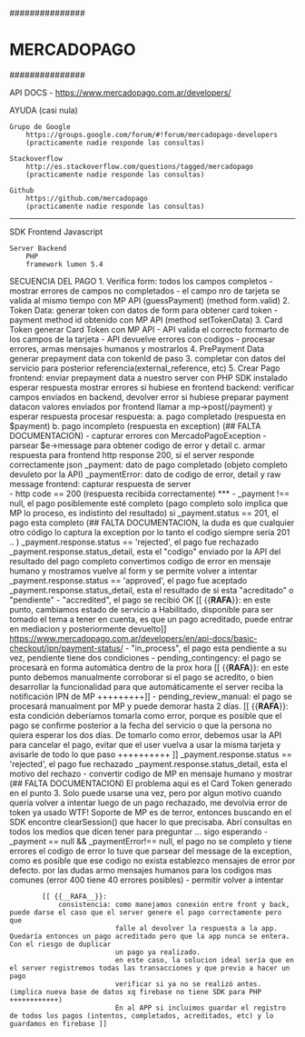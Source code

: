 ###############
# MERCADOPAGO
###############

API DOCS
    - https://www.mercadopago.com.ar/developers/

AYUDA (casi nula)

    Grupo de Google
        https://groups.google.com/forum/#!forum/mercadopago-developers
        (practicamente nadie responde las consultas)
    
    Stackoverflow
        http://es.stackoverflow.com/questions/tagged/mercadopago
        (practicamente nadie responde las consultas)

    Github
        https://github.com/mercadopago
        (practicamente nadie responde las consultas)

---

SDK
    Frontend
        Javascript
    
    Server Backend
        PHP
        framework lumen 5.4


SECUENCIA DEL PAGO
    1. Verifica form: 
        todos los campos completos 
            - mostrar errores de campos no completados
            - el campo nro de tarjeta se valida al mismo tiempo con MP API (guessPayment)
        (method form.valid)
    2. Token Data: 
        generar token con datos de form para obtener card token
            - payment method id obtenido con MP API 
        (method setTokenData)
    3. Card Token
        generar Card Token con MP API
            - API valida el correcto formarto de los campos de la tarjeta 
            - API devuelve errores con codigos
            - procesar errores, armas mensajes humanos y mostrarlos
    4. PrePayment Data
        generar prepayment data con tokenId de paso 3.
        completar con datos del servicio para posterior referencia(external_reference, etc)
    5. Crear Pago
        frontend:
            enviar prepayment data a nuestro server con PHP SDK instalado
            esperar respuesta 
            mostrar errores si hubiese en frontend
        backend:
            verificar campos enviados en backend, devolver error si hubiese
            preparar payment datacon valores enviados por frontend
            llamar a mp->post(/payment) y esperar respuesta
            procesar respuesta:
                a. pago completado (respuesta en $payment)
                b. pago incompleto (respuesta en exception)
                    (## FALTA DOCUMENTACION)
                        - capturar errores con MercadoPagoException
                        - parsear $e->message para obtener codigo de error y detail
                c. armar respuesta para frontend
                    http response 200, si el server responde correctamente
                    json 
                        _payment: dato de pago completado (objeto completo devuleto por la API)
                        _paymentError: dato de codigo de error, detail y raw message
        frontend:
            capturar respuesta de server    
                -  http code == 200 (respuesta recibida correctamente) ***
                    - _payment !== null, el pago posiblemente esté completo
                        (pago completo solo implica que MP lo proceso, es indistinto del resultado)
                        si _payment.status == 201, el pago esta completo
                            (## FALTA DOCUMENTACION, la duda es que cualquier otro código lo captura la exception 
                            por lo tanto el codigo siempre sería 201 .. )
                            _payment.response.status == 'rejected', el pago fue rechazado
                                _payment.response.status_detail, esta el "codigo" enviado por la API del resultado del pago completo
                                convertimos codigo de error en mensaje humano y mostramos
                                vuelve al form y se permite volver a intentar
                            _payment.response.status == 'approved', el pago fue aceptado
                                _payment.response.status_detail, esta el resultado de si esta "acreditado" o "pendiente"
                                    - "accredited", el pago se recibió OK 
                                        [[ {{__RAFA__}}: en este punto, cambiamos estado de servicio a Habilitado, disponible para ser tomado
                                        el tema a tener en cuenta, es que un pago acreditado, puede entrar en mediacion y posteriormente devuelto]]
                                        https://www.mercadopago.com.ar/developers/en/api-docs/basic-checkout/ipn/payment-status/
                                    - "in_process", el pago esta pendiente
                                        a su vez, pendiente tiene dos condiciones
                                            - pending_contingency: el pago se procesará en forma automática dentro de la prox hora
                                                [[ {{__RAFA__}}: en este punto debemos manualmente corroborar si el pago se acredito, o bien desarrollar la 
                                                funcionalidad para que automáticamente el server reciba la notificación IPN de MP +++++++++]]
                                            - pending_review_manual: el pago se procesará manualment por MP y puede demorar hasta 2 días.
                                                [[ {{__RAFA__}}: esta condición deberíamos tomarla como error, porque es posible que el pago se confirme 
                                                posterior a la fecha del servicio o que la persona no quiera esperar los dos días. 
                                                De tomarlo como error, debemos usar la API para cancelar el pago, evitar que el user vuelva a usar la misma tarjeta 
                                                y avisarle de todo lo que paso ++++++++++ ]]
                            _payment.response.status == 'rejected', el pago fue rechazado
                                _payment.response.status_detail, esta el motivo del rechazo
                                    - convertir codigo de MP en mensaje humano y mostrar
                                    (## FALTA DOCUMENTACION)
                                    El problema aqui es el Card Token generado en el punto 3.
                                    Solo puede usarse una vez, pero por algun motivo cuando quería volver a intentar
                                    luego de un pago rechazado, me devolvia error de token ya usado WTF!
                                    Soporte de MP es de terror, entonces buscando en el SDK encontre clearSession() que hacer lo que precisaba.
                                    Abrí consultas en todos los medios que dicen tener para preguntar ... sigo esperando 
                    - _payment == null && _paymentError!== null, el pago no se completo y tiene errores
                        el codigo de error lo tuve que parsear del message de la exception, como es posible que ese codigo no exista
                        establezco mensajes de error por defecto.
                        por las dudas armo mensajes humanos para los codigos mas comunes (error 400 tiene 40 errores posibles)
                        - permitir volver a intentar
            
            [[ {{__RAFA__}}: 
                consistencia: como manejamos conexión entre front y back, puede darse el caso que el server genere el pago correctamente pero que 
                              falle al devolver la respuesta a la app. Quedaría entonces un pago acreditado pero que la app nunca se entera. Con el riesgo de duplicar 
                              un pago ya realizado.
                              en este caso, la solucion ideal sería que en el server registremos todas las transacciones y que previo a hacer un pago
                              verificar si ya no se realizó antes. (implica nueva base de datos xq firebase no tiene SDK para PHP ++++++++++++)
                              En al APP si incluimos guardar el registro de todos los pagos (intentos, completados, acreditados, etc) y lo guardamos en firebase ]]




        






    